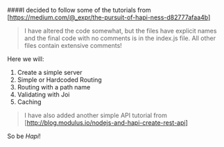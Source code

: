 ####I decided to follow some of the tutorials from [https://medium.com/@_expr/the-pursuit-of-hapi-ness-d82777afaa4b]

>I have altered the code somewhat, but the files have explicit names
>and the final code with no comments is in the index.js file.
>All other files contain extensive comments!

Here we will:

1. Create a simple server
2. Simple or Hardcoded Routing
3. Routing with a path name
4. Validating with Joi
5. Caching

>I have also added another simple API tutorial from [http://blog.modulus.io/nodejs-and-hapi-create-rest-api]


So be _Hapi_!
